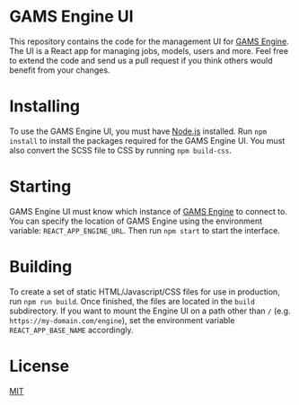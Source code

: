 # GAMS Engine UI
This repository contains the code for the management UI for [GAMS Engine](https://gams.com/engine). The UI is a React app for managing jobs, models, users and more. Feel free to extend the code and send us a pull request if you think others would benefit from your changes.

# Installing
To use the GAMS Engine UI, you must have [Node.js](https://nodejs.org) installed. Run `npm install` to install the packages required for the GAMS Engine UI. You must also convert the SCSS file to CSS by running `npm build-css`.

# Starting
GAMS Engine UI must know which instance of [GAMS Engine](https://gams.com/engine) to connect to. You can specify the location of GAMS Engine using the environment variable: `REACT_APP_ENGINE_URL`. Then run `npm start` to start the interface. 

# Building
To create a set of static HTML/Javascript/CSS files for use in production, run `npm run build`. Once finished, the files are located in the `build` subdirectory. If you want to mount the Engine UI on a path other than `/` (e.g. `https://my-domain.com/engine`), set the environment variable `REACT_APP_BASE_NAME` accordingly. 

# License
[MIT](https://github.com/gams-dev/engine-ui/blob/master/LICENSE)
